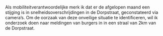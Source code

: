 Als mobiliteitverantwoordelijke merk ik dat er de afgelopen maand een stijging is in snelheidsoverschrijdingen in de Dorpstraat, geconstateerd via camera’s. 
Om de oorzaak van deze onveilige situatie te identificeren, wil ik onderzoek doen naar meldingen van burgers in in een straal van 2km van de Dorpstraat.​
